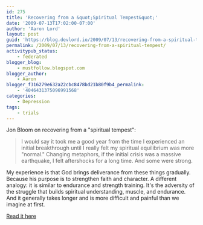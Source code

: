 ```yaml
---
id: 275
title: 'Recovering from a &quot;Spiritual Tempest&quot;'
date: '2009-07-13T17:02:00-07:00'
author: 'Aaron Lord'
layout: post
guid: 'https://blog.devlord.io/2009/07/13/recovering-from-a-spiritual-tempest/'
permalink: /2009/07/13/recovering-from-a-spiritual-tempest/
activitypub_status:
    - federated
blogger_blog:
    - mustfollow.blogspot.com
blogger_author:
    - Aaron
blogger_f316279e632a22cbc8478bd21b80f9b4_permalink:
    - '4046431375096991568'
categories:
    - Depression
tags:
    - trials
---
```


Jon Bloom on recovering from a "spiritual tempest":
<blockquote>I would say it took me a good year from the time I experienced an initial breakthrough until I really felt my spiritual equilibrium was more "normal." Changing metaphors, if the initial crisis was a massive earthquake, I felt aftershocks for a long time. And some were strong.</blockquote>
My experience is that God brings deliverance from these things gradually. Because his purpose is to strengthen faith and character. A different analogy: it is similar to endurance and strength training. It's the adversity of the struggle that builds spiritual understanding, muscle, and endurance. And it generally takes longer and is more difficult and painful than we imagine at first.

<a href="http://www.desiringgod.org/Blog/1908_How_Long_Will_This_Last/">Read it here</a>
